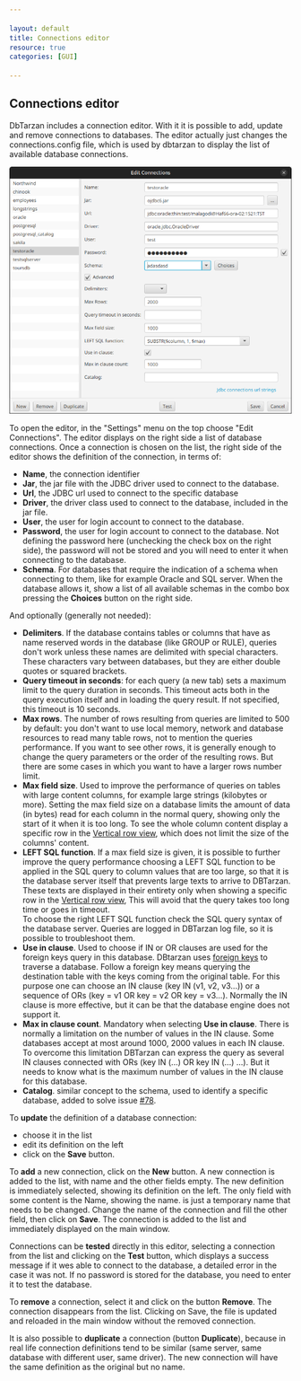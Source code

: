 ```yaml
---

layout: default
title: Connections editor
resource: true
categories: [GUI]

---
```


## Connections editor

DbTarzan includes a connection editor. With it it is possible to add, update and remove connections to databases.
The editor actually just changes the connections.config file, which is used by dbtarzan to display the list of available database connections.

![Connections editor](images/editConnections.png)

To open the editor, in the "Settings" menu on the top choose "Edit Connections".
The editor displays on the right side a list of database connections. 
Once a connection is chosen on the list, the right side of the editor shows the definition of the connection, in terms of:
* **Name**, the connection identifier
* **Jar**, the jar file with the JDBC driver used to connect to the database.
* **Url**, the JDBC url used to connect to the specific database
* **Driver**, the driver class used to connect to the database, included in the jar file.
* **User**, the user for login account to connect to the database.
* **Password**, the user for login account to connect to the database. Not defining the password here (unchecking the check box on the right side), the password will not be stored and you will need to enter it when connecting to the database. 
* **Schema**. For databases that require the indication of a schema when connecting to them, like for example Oracle and SQL server. When the database allows it, show a list of all available schemas in the combo box pressing the **Choices** button on the right side.

And optionally (generally not needed):
* **Delimiters**. If the database contains tables or columns that have as name reserved words in the database (like GROUP or RULE), queries don't work unless these names are delimited with special characters. These characters vary between databases, but they are either double quotes or squared brackets. 
* **Query timeout in seconds**: for each query (a new tab) sets a maximum limit to the query duration in seconds. This timeout acts both in the query execution itself and in loading the query result. If not specified, this timeout is 10 seconds.
* **Max rows**. The number of rows resulting from queries are limited to 500 by default: you don't want to use local memory, network and database resources to read many table rows, not to mention the queries performance. If you want to see other rows, it is generally enough to change the query parameters or the order of the resulting rows. But there are some cases in which you want to have a larger rows number limit. 
* **Max field size**. Used to improve the performance of queries on tables with large content columns, for example large strings (kilobytes or more). Setting the max field size on a database limits the amount of data (in bytes) read for each column in the normal query, showing only the start of it when it is too long. To see the whole column content display a specific row in the [Vertical row view](Vertical-row-view), which does not limit the size of the columns' content.
* **LEFT SQL function**. If a max field size is given, it is possible to further improve the query performance choosing a LEFT SQL function to be applied in the SQL query to column values that are too large, so that it is the database server itself that prevents large texts to arrive to DBTarzan. These texts are displayed in their entirety only when showing a specific row in the [Vertical row view](Vertical-row-view), This will avoid that the query takes too long time or goes in timeout.  
    To choose the right LEFT SQL function check the SQL query syntax of the database server.
    Queries are logged in DBTarzan log file, so it is possible to troubleshoot them.
* **Use in clause**. Used to choose if IN or OR clauses are used for the foreign keys query in this database. DBtarzan uses [foreign keys](ForeignKeys) to traverse a database. Follow a foreign key means querying the destination table with the keys coming from the original table. For this purpose one can choose an IN clause (key IN (v1, v2, v3...)) or a sequence of ORs (key = v1 OR key = v2 OR key = v3...). Normally the IN clause is more effective, but it can be that the database engine does not support it.
* **Max in clause count**. Mandatory when selecting **Use in clause**. There is normally a limitation on the number of values in the IN clause. Some databases accept at most around 1000, 2000 values in each IN clause. To overcome this limitation DBTarzan can express the query as several IN clauses connected with ORs (key IN (...) OR key IN (...) ...). But it needs to know what is the maximum number of values in the IN clause for this database.
* **Catalog**. similar concept to the schema, used to identify a specific database, added to solve issue [#78](https://github.com/aferrandi/dbtarzan/issues/78).


To **update** the definition of a database connection:
* choose it in the list
* edit its definition on the left
* click on the **Save** button. 

To **add** a new connection, click on the **New** button. A new connection is added to the list, with name <NEW> and the other fields empty.
The new definition is immediately selected, showing its definition on the left. 
The only field with some content is the Name, showing the <NEW> name. <NEW> is just a temporary name that needs to be changed. 
Change the name of the connection and fill the other field, then click on **Save**. The connection is added to the list and immediately displayed on the main window.

Connections can be **tested** directly in this editor, selecting a connection from the list and clicking on the **Test** button, which displays a success message if it wes able to connect to the database, a detailed error in the case it was not.
If no password is stored for the database, you need to enter it to test the database.

To **remove** a connection, select it and click on the button **Remove**. The connection disappears from the list. Clicking on Save, the file is updated and reloaded in the main window without the removed connection. 

It is also possible to **duplicate** a connection (button **Duplicate**), because in real life connection definitions tend to be similar (same server, same database with different user, same driver). The new connection will have the same definition as the original but no name.


